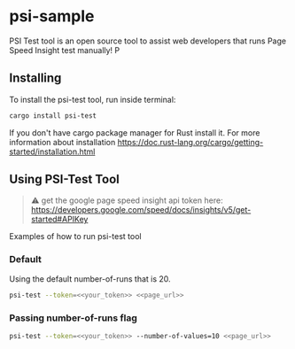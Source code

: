 # psi-sample

PSI Test tool is an open source tool to assist web developers that runs Page Speed Insight test manually!
P

## Installing

To install the psi-test tool, run inside terminal:

```sh
cargo install psi-test
```

If you don't have cargo package manager for Rust install it. For more information about installation https://doc.rust-lang.org/cargo/getting-started/installation.html

## Using PSI-Test Tool
> :warning: get the google page speed insight api token here: https://developers.google.com/speed/docs/insights/v5/get-started#APIKey

Examples of how to run psi-test tool

### Default
Using the default number-of-runs that is 20.

```sh
psi-test --token=<<your_token>> <<page_url>>
```

### Passing number-of-runs flag

```sh
psi-test --token=<<your_token>> --number-of-values=10 <<page_url>>
```
